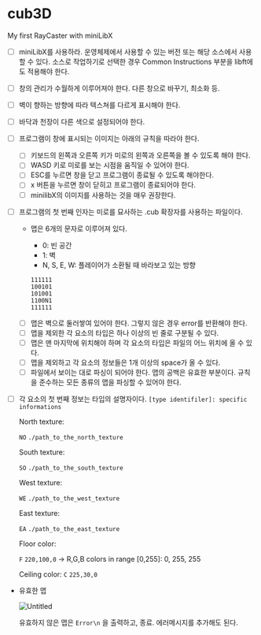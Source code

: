 # cub3D
My first RayCaster with miniLibX

- [ ] miniLibX를 사용하라. 
운영체제에서 사용할 수 있는 버전 또는 해당 소스에서 사용할 수 있다. 소스로 작업하기로 선택한 경우 Common Instructions 부분을 libft에도 적용해야 한다.
- [ ] 창의 관리가 수월하게 이루어져야 한다. 
다른 창으로 바꾸기, 최소화 등.
- [ ] 벽이 향하는 방향에 따라 텍스쳐를 다르게 표시해야 한다.
- [ ] 바닥과 천장이 다른 색으로 설정되어야 한다.
- [ ] 프로그램이 창에 표시되는 이미지는 아래의 규칙을 따라야 한다.
    - [ ] 키보드의 왼쪽과 오른쪽 키가 미로의 왼쪽과 오른쪽을 볼 수 있도록 해야 한다.
    - [ ] WASD 키로 미로를 보는 시점을 움직일 수 있어야 한다.
    - [ ] ESC를 누르면 창을 닫고 프로그램이 종료될 수 있도록 해야한다.
    - [ ] x 버튼을 누르면 창이 닫히고 프로그램이 종료되어야 한다.
    - [ ] minilibX의 이미지를 사용하는 것을 매우 권장한다.
- [ ] 프로그램의 첫 번째 인자는 미로를 묘사하는 .cub 확장자를 사용하는  파일이다.
    - 맵은 6개의 문자로 이루어져 있다.
        - 0: 빈 공간
        - 1: 벽
        - N, S, E, W: 플레이어가 소환될 때 바라보고 있는 방향
        
        ```
        111111
        100101
        101001
        1100N1
        111111
        ```
        
    - [ ] 맵은 벽으로 둘러쌓여 있어야 한다. 그렇지 않은 경우 error를 반환해야 한다.
    - [ ] 맵을 제외한 각 요소의 타입은 하나 이상의 빈 줄로 구분될 수 있다.
    - [ ] 맵은 맨 마지막에 위치해야 하며 각 요소의 타입은 파일의 어느 위치에 올 수 있다.
    - [ ] 맵을 제외하고 각 요소의 정보들은 1개 이상의 space가 올 수 있다.
    - [ ] 파일에서 보이는 대로 파싱이 되어야 한다. 맵의 공백은 유효한 부분이다. 규칙을 준수하는 모든 종류의 맵을 파싱할 수 있어야 한다.
- [ ] 각  요소의 첫 번째 정보는 타입의 설명자이다. `[type identifiler]: specific informations`
    
    North texture:
    
    `NO` `./path_to_the_north_texture`
    
    South texture:
    
    `SO` `./path_to_the_south_texture`
    
    West texture:
    
    `WE` `./path_to_the_west_texture`
    
    East texture:
    
    `EA` `./path_to_the_east_texture`
    
    Floor color:
    
    `F` `220,100,0` → R,G,B colors in range [0,255]: 0, 255, 255
    
    Ceiling color:
    `C` `225,30,0`
    
- 유효한 맵
    
    ![Untitled](https://s3-us-west-2.amazonaws.com/secure.notion-static.com/3d099a05-03d7-42da-a6d7-f921dd5a2f5c/Untitled.png)
    
    유효하지 않은 맵은 `Error\n` 을 출력하고, 종료. 에러메시지를 추가해도 된다.